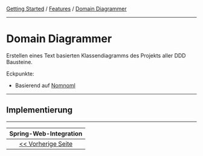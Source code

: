 [Getting Started](../index.md) / [Features](../features.md) / [Domain Diagrammer](domain_diagrammer.md)

---

# Domain Diagrammer
Erstellen eines Text basierten Klassendiagramms des Projekts aller DDD Bausteine.

Eckpunkte:
- Basierend auf [Nomnoml](https://nomnoml.com/)

---

## Implementierung

---

|            **Spring-Web-Integration**             |
|:-------------------------------------------------:|
| [<< Vorherige Seite](./spring_web_integration.md) |
